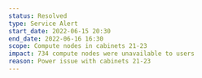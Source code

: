 ```yaml
---
status: Resolved
type: Service Alert
start_date: 2022-06-15 20:30
end_date: 2022-06-16 16:30
scope: Compute nodes in cabinets 21-23
impact: 734 compute nodes were unavailable to users   
reason: Power issue with cabinets 21-23
---
```


